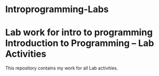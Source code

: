 # Introprogramming-Labs
Lab work for intro to programming
Introduction to Programming – Lab Activities
============================================
This repository contains my work for all Lab activities.
